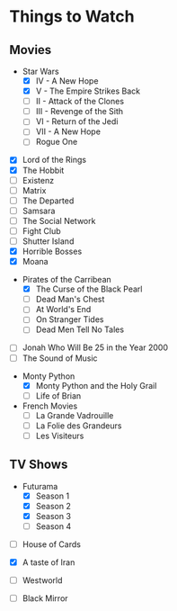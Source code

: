 # Things to Watch

## Movies

 - Star Wars
   - [X] IV - A New Hope
   - [X] V - The Empire Strikes Back
   - [ ] II - Attack of the Clones
   - [ ] III - Revenge of the Sith
   - [ ] VI - Return of the Jedi
   - [ ] VII - A New Hope
   - [ ] Rogue One
 - [X] Lord of the Rings
 - [X] The Hobbit
 - [ ] Existenz
 - [ ] Matrix
 - [ ] The Departed
 - [ ] Samsara
 - [ ] The Social Network
 - [ ] Fight Club
 - [ ] Shutter Island
 - [X] Horrible Bosses
 - [X] Moana
 - Pirates of the Carribean
   - [X] The Curse of the Black Pearl
   - [ ] Dead Man's Chest
   - [ ] At World's End
   - [ ] On Stranger Tides
   - [ ] Dead Men Tell No Tales
 - [ ] Jonah Who Will Be 25 in the Year 2000
 - [ ] The Sound of Music
 - Monty Python
   - [X] Monty Python and the Holy Grail
   - [ ] Life of Brian
 - French Movies
   - [ ] La Grande Vadrouille
   - [ ] La Folie des Grandeurs
   - [ ] Les Visiteurs

## TV Shows

 - Futurama
   - [X] Season 1
   - [X] Season 2
   - [X] Season 3
   - [ ] Season 4
 - [ ] House of Cards
 - [X] A taste of Iran
 - [ ] Westworld
 - [ ] Black Mirror

